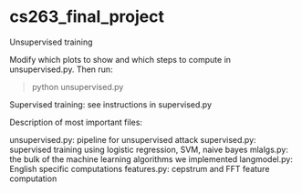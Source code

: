 # cs263_final_project

Unsupervised training

Modify which plots to show and which steps to compute in unsupervised.py.
Then run:

> python unsupervised.py

Supervised training: see instructions in supervised.py


Description of most important files:

unsupervised.py: pipeline for unsupervised attack
supervised.py: supervised training using logistic regression, SVM, naive bayes
mlalgs.py: the bulk of the machine learning algorithms we implemented
langmodel.py: English specific computations
features.py: cepstrum and FFT feature computation
